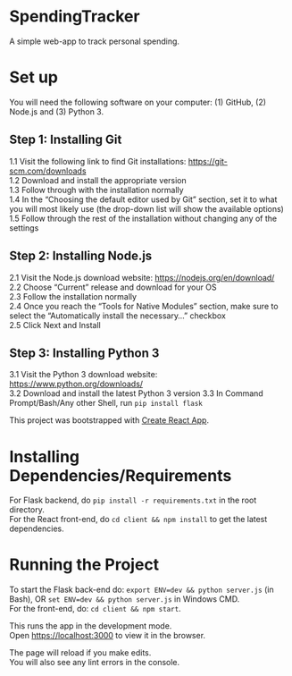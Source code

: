 # SpendingTracker
A simple web-app to track personal spending.


# Set up

You will need the following software on your computer: (1) GitHub, (2) Node.js and (3) Python 3.

## Step 1: Installing Git

1.1 Visit the following link to find Git installations: https://git-scm.com/downloads<br/>
1.2 Download and install the appropriate version<br/>
1.3 Follow through with the installation normally<br/>
1.4 In the “Choosing the default editor used by Git” section, set it to what you will most likely use (the drop-down list will show the available options)<br/>
1.5 Follow through the rest of the installation without changing any of the settings
 

## Step 2: Installing Node.js

2.1 Visit the Node.js download website: https://nodejs.org/en/download/<br/>
2.2 Choose “Current” release and download for your OS<br/>
2.3 Follow the installation normally<br/>
2.4 Once you reach the “Tools for Native Modules” section, make sure to select the “Automatically install the necessary…” checkbox<br/>
2.5 Click Next and Install
 

## Step 3: Installing Python 3

3.1 Visit the Python 3 download website: https://www.python.org/downloads/<br/>
3.2 Download and install the latest Python 3 version
3.3 In Command Prompt/Bash/Any other Shell, run `pip install flask`

This project was bootstrapped with [Create React App](https://github.com/facebook/create-react-app).

# Installing Dependencies/Requirements
For Flask backend, do `pip install -r requirements.txt` in the root directory. <br/>
For the React front-end, do `cd client && npm install` to get the latest dependencies. <br/>

# Running the Project
To start the Flask back-end do: `export ENV=dev && python server.js` (in Bash), OR `set ENV=dev && python server.js` in Windows CMD. <br/>
For the front-end, do: `cd client && npm start`. <br/>

This runs the app in the development mode.<br>
Open [https://localhost:3000](https://localhost:3000) to view it in the browser.

The page will reload if you make edits.<br>
You will also see any lint errors in the console.

